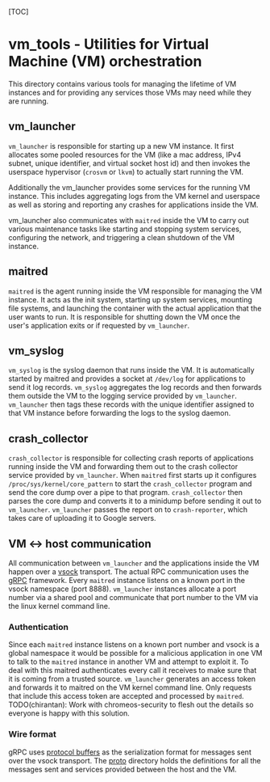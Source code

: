 [TOC]

# vm_tools - Utilities for Virtual Machine (VM) orchestration

This directory contains various tools for managing the lifetime of VM instances
and for providing any services those VMs may need while they are running.

## vm_launcher

`vm_launcher` is responsible for starting up a new VM instance.  It first
allocates some pooled resources for the VM (like a mac address, IPv4 subnet,
unique identifier, and virtual socket host id) and then invokes the userspace
hypervisor (`crosvm` or `lkvm`) to actually start running the VM.

Additionally the vm_launcher provides some services for the running VM instance.
This includes aggregating logs from the VM kernel and userspace as well as
storing and reporting any crashes for applications inside the VM.

vm_launcher also communicates with `maitred` inside the VM to carry out various
maintenance tasks like starting and stopping system services, configuring the
network, and triggering a clean shutdown of the VM instance.

## maitred

`maitred` is the agent running inside the VM responsible for managing
the VM instance.  It acts as the init system, starting up system services,
mounting file systems, and launching the container with the actual application
that the user wants to run.  It is responsible for shutting down the VM once the
user's application exits or if requested by `vm_launcher`.

## vm_syslog

`vm_syslog` is the syslog daemon that runs inside the VM.  It is automatically
started by maitred and provides a socket at `/dev/log` for applications to send
it log records.  `vm_syslog` aggregates the log records and then forwards them
outside the VM to the logging service provided by `vm_launcher`.  `vm_launcher`
then tags these records with the unique identifier assigned to that VM instance
before forwarding the logs to the syslog daemon.

## crash_collector

`crash_collector` is responsible for collecting crash reports of applications
running inside the VM and forwarding them out to the crash collector service
provided by `vm_launcher`.  When `maitred` first starts up it configures
`/proc/sys/kernel/core_pattern` to start the `crash_collector` program and send
the core dump over a pipe to that program.  `crash_collector` then parses the
core dump and converts it to a minidump before sending it out to `vm_launcher`.
`vm_launcher` passes the report on to `crash-reporter`, which takes care of
uploading it to Google servers.

## VM <-> host communication

All communication between `vm_launcher` and the applications inside the VM
happen over a [vsock](https://lwn.net/Articles/695981/) transport. The actual
RPC communication uses the [gRPC](http://grpc.io) framework. Every `maitred`
instance listens on a known port in the vsock namespace (port 8888).
`vm_launcher` instances allocate a port number via a shared pool and communicate
that port number to the VM via the linux kernel command line.

### Authentication

Since each `maitred` instance listens on a known port number and vsock is a
global namespace it would be possible for a malicious application in one VM to
talk to the `maitred` instance in another VM and attempt to exploit it.  To deal
with this maitred authenticates every call it receives to make sure that it is
coming from a trusted source.  `vm_launcher` generates an access token and
forwards it to maitred on the VM kernel command line.  Only requests that include
this access token are accepted and processed by `maitred`.  TODO(chirantan): Work
with chromeos-security to flesh out the details so everyone is happy with this
solution.

### Wire format

gRPC uses [protocol buffers](https://developers.google.com/protocol-buffers) as
the serialization format for messages sent over the vsock transport.  The
[proto](proto/) directory holds the definitions for all the messages sent and
services provided between the host and the VM.
